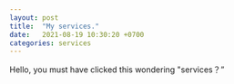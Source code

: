 ```yaml
---
layout: post
title:  "My services."
date:   2021-08-19 10:30:20 +0700
categories: services
---
```

Hello, you must have clicked this wondering "services？”